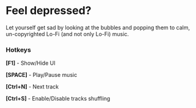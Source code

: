 # Feel depressed?

Let yourself get sad by looking at the bubbles and popping them to calm, un-copyrighted Lo-Fi (and not only Lo-Fi) music.

### Hotkeys

**\[F1\]** - Show/Hide UI

**\[SPACE\]** - Play/Pause music

**\[Ctrl+N\]** - Next track

**\[Ctrl+S\]** - Enable/Disable tracks shuffling